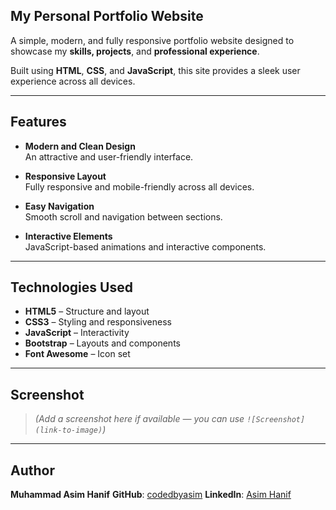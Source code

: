 ## My Personal Portfolio Website

A simple, modern, and fully responsive portfolio website designed to showcase my **skills, projects**, and **professional experience**.

Built using **HTML**, **CSS**, and **JavaScript**, this site provides a sleek user experience across all devices.

---

## Features

- **Modern and Clean Design**  
  An attractive and user-friendly interface.

- **Responsive Layout**  
  Fully responsive and mobile-friendly across all devices.

- **Easy Navigation**  
  Smooth scroll and navigation between sections.

- **Interactive Elements**  
  JavaScript-based animations and interactive components.

---

## Technologies Used

- **HTML5** – Structure and layout  
- **CSS3** – Styling and responsiveness  
- **JavaScript** – Interactivity  
- **Bootstrap** – Layouts and components  
- **Font Awesome** – Icon set
---

## Screenshot

> *(Add a screenshot here if available — you can use `![Screenshot](link-to-image)`)*

---

## Author

**Muhammad Asim Hanif**
**GitHub**: [codedbyasim](https://github.com/codedbyasim)
**LinkedIn**: [Asim Hanif](https://www.linkedin.com/in/masimhanif/)

